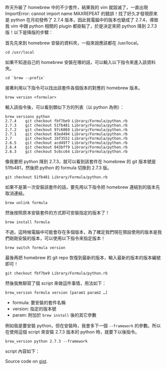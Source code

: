 <!--
[date]: 2013-04-19
[title]: 透過 homebrew 安裝特定版本套件
[name]: install-formula-of-specific-version-with-homebrew
[tag]: OS X, homebrew
-->

昨天升級了 homebrew 中的不少套件，結果我的 vim 就毀滅了，一直出現 ImportError: cannot import name MAXREPEAT 的錯誤！找了好久才發現原來是 python 在月初發佈了 2.7.4 版本，因此我電腦中的版本也變成了 2.7.4，導致我 vim 中跟 python 相關的 plugin 都掛點了，於是決定來把 python 降到 2.7.3 版！以下是降版的步驟：

首先先來到 homebrew 安裝的資料夾，一般來說應該都在 /usr/local。

```terminal
cd /usr/local
```

如果不知道自己的 homebrew 安裝在哪的話，可以輸入以下指令來進入該資料夾。

```terminal
cd `brew --prefix`
```

接著利用以下指令可以找出該套件各個版本的對應的 homebrew 版本。

```terminal
brew version <formular>
```

輸入該指令後，可以看到類似下方的列表（以 python 為例）：

```terminal
brew versions python                 
2.7.4    git checkout fbf7be9 Library/Formula/python.rb
2.7.3    git checkout 51fb481 Library/Formula/python.rb
2.7.2    git checkout 97c6869 Library/Formula/python.rb
2.7.1    git checkout 83ed494 Library/Formula/python.rb
2.7      git checkout 1bf3552 Library/Formula/python.rb
2.6.5    git checkout acd49f7 Library/Formula/python.rb
2.6.4    git checkout 843bff9 Library/Formula/python.rb
2.6.3    git checkout 5c6cc64 Library/Formula/python.rb
```

像我要把 python 降到 2.7.3，就可以看到該套件在 homebrew 的 git 版本號是 51fb481，然後把 python 的 formula 切換到 2.7.3 版。

```terminal
git checkout 51fb481 Library/Formula/python.rb
```

如果不是第一次安裝該套件的話，要先用以下指令把 homebrew 連結到的版本先取消連結。

```terminal
brew unlink formula
```

然後按照原本安裝套件的方式即可安裝指定的版本了！

```terminal
brew install formula
```

不過，這時候電腦中可能會存在多個版本，為了確定我們現在預設使用的版本是我們剛剛安裝的版本，可以使用以下指令來指定版本！

```terminal
brew switch formula version
```

最後再把 homebrew 的 git repo 恢復到最新的版本，輸入最新的版本的版本編號即可！

```terminal
git checkout fbf7be9 Library/Formula/python.rb
```

然後我無聊寫了個 script 來做這件事情，用法如下：

```terminal
brew_version formula version [param1 param2 …]
```

- formula: 要安裝的套件名稱
- version: 指定的版本號
- param: 附加於 `brew install` 後的其它參數

例如我是要安裝 python，但在安裝時，我會多下一個 `--framework` 的參數。所以在使用這個 script 來安裝 2.7.3 版本的 python 時，就要下以後指令。

```terminal
brew_version python 2.7.3 --framework
```

script 內容如下：

<script src="https://gist.github.com/KuoE0/5421086.js"></script>

Source code on [gist][gist].

[gist]: https://gist.github.com/KuoE0/5421086

